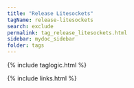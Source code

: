 ```yaml
---
title: "Release Litesockets"
tagName: release-litesockets
search: exclude
permalink: tag_release_litesockets.html
sidebar: mydoc_sidebar
folder: tags
---
```

{% include taglogic.html %}

{% include links.html %}
